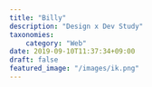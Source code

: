 ```yaml
---
title: "Billy"
description: "Design x Dev Study"
taxonomies:
    category: "Web"
date: 2019-09-10T11:37:34+09:00
draft: false
featured_image: "/images/ik.png"
---
```


